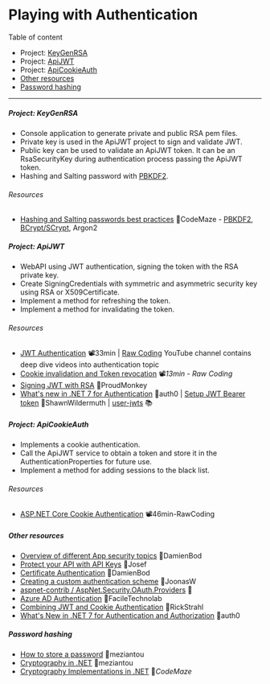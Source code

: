 # Playing with Authentication

Table of content

- Project: [KeyGenRSA](#project-keygenrsa)
- Project: [ApiJWT](#project-apijwt)
- Project: [ApiCookieAuth](#project-apicookieauth)
- [Other resources](#other-resources)
- [Password hashing](#password-hashing)

---

##### Project: KeyGenRSA

- Console application to generate private and public RSA pem files.
- Private key is used in the ApiJWT project to sign and validate JWT.
- Public key can be used to validate an ApiJWT token. It can be an RsaSecurityKey during authentication process passing the ApiJWT token.
- Hashing and Salting password with [PBKDF2](KeyGenRSA/Hashing_PBKDF2.cs).
###### Resources
- [Hashing and Salting passwords best practices](https://code-maze.com/csharp-hashing-salting-passwords-best-practices/) 📓CodeMaze - [PBKDF2](KeyGenRSA/Hashing_PBKDF2.cs), [BCrypt/SCrypt](https://github.com/BcryptNet/bcrypt.net), Argon2

##### Project: ApiJWT

- WebAPI using JWT authentication, signing the token with the RSA private key.
- Create SigningCredentials with symmetric and asymmetric security key using RSA or X509Certificate.
- Implement a method for refreshing the token.
- Implement a method for invalidating the token.

###### Resources
- [JWT Authentication](https://youtu.be/8FvN5bhVYxY) 📽️33min | [Raw Coding](https://www.youtube.com/@RawCoding/videos) YouTube channel contains deep dive videos into authentication topic
- [Cookie invalidation and Token revocation](https://youtu.be/R6r_uSSIzvs) 📽️*13min - Raw Coding*
- [Signing JWT with RSA](https://vmsdurano.com/-net-core-3-1-signing-jwt-with-rsa/) 📓ProudMonkey
- [What's new in .NET 7 for Authentication](https://auth0.com/blog/whats-new-in-dotnet-7-for-authentication-and-authorization/) 📓auth0 | [Setup JWT Bearer token](https://wildermuth.com/2022/12/07/changes-in-jwt-bearer-tokens-in-dotnet-7/) 📓ShawnWildermuth | [user-jwts](https://learn.microsoft.com/en-us/aspnet/core/security/authentication/jwt-authn) 📚

##### Project: ApiCookieAuth

- Implements a cookie authentication.
- Call the ApiJWT service to obtain a token and store it in the AuthenticationProperties for future use.
- Implement a method for adding sessions to the black list.
###### Resources
- [ASP.NET Core Cookie Authentication](https://youtu.be/hw2B6SZj8y8) 📽️46min-RawCoding

##### Other resources

- [Overview of different App security topics](https://github.com/damienbod/aspnetcore-standup-authn-authz) 👤DamienBod
- [Protect your API with API Keys](https://josefottosson.se/asp-net-core-protect-your-api-with-api-keys/) 📓Josef
- [Certificate Authentication](https://damienbod.com/2019/06/13/certificate-authentication-in-asp-net-core-3-0/) 📓DamienBod
- [Creating a custom authentication scheme](https://joonasw.net/view/creating-auth-scheme-in-aspnet-core-2/) 📓JoonasW
- [aspnet-contrib / AspNet.Security.OAuth.Providers](https://github.com/aspnet-contrib/AspNet.Security.OAuth.Providers) 👤
- [Azure AD Authentication](https://www.faciletechnolab.com/blog/2021/4/13/how-to-implement-azure-ad-authentication-in-aspnet-core-50-web-application) 📓FacileTechnolab
- [Combining JWT and Cookie Authentication](https://weblog.west-wind.com/posts/2022/Mar/29/Combining-Bearer-Token-and-Cookie-Auth-in-ASPNET) 📓RickStrahl
- [What's New in .NET 7 for Authentication and Authorization](https://auth0.com/blog/whats-new-in-dotnet-7-for-authentication-and-authorization) 📓auth0

##### Password hashing
- [How to store a password](https://www.meziantou.net/how-to-store-a-password-in-a-web-application.htm) 📓meziantou
- [Cryptography in .NET](https://www.meziantou.net/cryptography-in-dotnet.htm) 📓meziantou
- [Cryptography Implementations in .NET](https://code-maze.com/dotnet-cryptography-implementations/) 📓*CodeMaze*